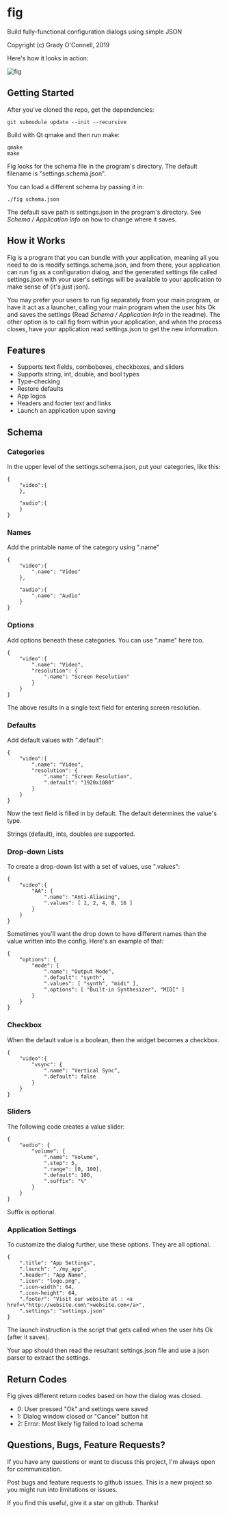 fig
===

Build fully-functional configuration dialogs using simple JSON

Copyright (c) Grady O'Connell, 2019

Here's how it looks in action:

![fig](https://imgur.com/N1YSO94.png)

## Getting Started

After you've cloned the repo, get the dependencies:

```
git submodule update --init --recursive
```

Build with Qt qmake and then run make:

```
qmake
make
```

Fig looks for the schema file in the program's directory.  The default filename is "settings.schema.json".

You can load a different schema by passing it in:

```
./fig schema.json
```

The default save path is settings.json in the program's directory.
See *Schema / Application Info* on how to change where it saves.

## How it Works

Fig is a program that you can bundle with your application, meaning all you need to do is modify
settings.schema.json, and from there, your application can run fig as a configuration dialog,
and the generated settings file called settings.json with your user's
settings will be available to your application to make sense of (it's just json).

You may prefer your users to run fig separately from your main program, or
have it act as a launcher, calling your main program when the
user hits Ok and saves the settings (Read *Schema / Application Info* in the readme).
The other option is to call fig from within your application, and when the process closes,
have your application read settings.json to get the new information.

## Features

- Supports text fields, comboboxes, checkboxes, and sliders
- Supports string, int, double, and bool types
- Type-checking
- Restore defaults
- App logos
- Headers and footer text and links
- Launch an application upon saving

## Schema

### Categories

In the upper level of the settings.schema.json, put your categories, like this:

```
{
    "video":{
    },
    
    "audio":{
    }
}
```

### Names

Add the printable name of the category using ".name"

```
{
    "video":{
        ".name": "Video"
    },
        
    "audio":{
        ".name": "Audio"
    }
}
```

### Options

Add options beneath these categories.  You can use ".name" here too.

```
{
    "video":{
        ".name": "Video",
        "resolution": {
            ".name": "Screen Resolution"
        }
    }
}
```

The above results in a single text field for entering screen resolution.

### Defaults

Add default values with ".default":

```
{
    "video":{
        ".name": "Video",
        "resolution": {
            ".name": "Screen Resolution",
            ".default": "1920x1080"
        }
    }
}
```

Now the text field is filled in by default.  The default determines the value's type.

Strings (default), ints, doubles are supported.

### Drop-down Lists

To create a drop-down list with a set of values, use ".values":

```
{
    "video":{
        "AA": {
            ".name": "Anti-Aliasing",
            ".values": [ 1, 2, 4, 8, 16 ]
        }
    }
}

```

Sometimes you'll want the drop down to have different names than the value written into the config.
Here's an example of that:

```
{
    "options": {
        "mode": {
            ".name": "Output Mode",
            ".default": "synth",
            ".values": [ "synth", "midi" ],
            ".options": [ "Built-in Synthesizer", "MIDI" ]
        }
    }
}

```

### Checkbox

When the default value is a boolean, then the widget becomes a checkbox.

```
{
    "video":{
        "vsync": {
            ".name": "Vertical Sync",
            ".default": false
        }
    }
}
```

### Sliders

The following code creates a value slider:

```
{
    "audio": {
        "volume": {
            ".name": "Volume",
            ".step": 5,
            ".range": [0, 100],
            ".default": 100,
            ".suffix": "%"
        }
    }
}
```

Suffix is optional.

### Application Settings

To customize the dialog further, use these options.  They are all optional.

```
{
    ".title": "App Settings",
    ".launch": "./my_app",
    ".header": "App Name",
    ".icon": "logo.png",
    ".icon-width": 64,
    ".icon-height": 64,
    ".footer": "Visit our website at : <a href=\"http://website.com\">website.com</a>",
    ".settings": "settings.json"
}
```

The launch instruction is the script that gets called when the user hits Ok (after it saves).

Your app should then read the resultant settings.json file and use a json parser to extract the settings.

## Return Codes

Fig gives different return codes based on how the dialog was closed.

- 0: User pressed "Ok" and settings were saved
- 1: Dialog window closed or "Cancel" button hit
- 2: Error: Most likely fig failed to load schema

## Questions, Bugs, Feature Requests?

If you have any questions or want to discuss this project, I'm always open for communication.

Post bugs and feature requests to github issues.  This is a new project so you might run into limitations or issues.

If you find this useful, give it a star on github. Thanks!

